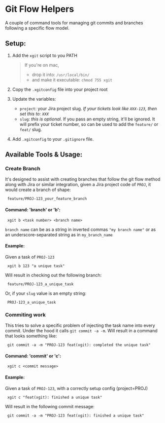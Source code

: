 # Git Flow Helpers
A couple of command tools for managing git commits and branches following a specific flow model.

## Setup:
1. Add the `xgit` script to you PATH 
   > If you're on mac, 
   > - drop it into: `/usr/local/bin/`
   > - and make it executable: `chmod 755 xgit`

1. Copy the `.xgitconfig` file into your project root
1. Update the variables:
    - `project`: your Jira project slug. _If your tickets look like `XXX-123`, then set this to: `XXX`_
    - `slug`: _this is optional_. If you pass an empty string, it'll be ignored. It will prefix your ticket number, so can be used to add the `feature/` or `feat/` slug.
1. Add `.xgitconfig` to your `.gitignore` file.

## Available Tools & Usage:

### Create Branch
It's designed to assist with creating branches that follow the git flow method along with Jira or similar integration, given a Jira project code of `PROJ`, it would create a branch of shape: 
```shell
 feature/PROJ-123_your_feature_branch
```
#### Command: 'branch' or 'b': 
```shell
 xgit b <task number> <branch name>
```
`branch name` can be as a string in inverted commas `"my branch name"` or as an underscore-separated string as in `my_branch_name`
#### Example: 
Given a task of `PROJ-123`
```shell
 xgit b 123 "a unique task"
```
Will result in checking out the following branch:
```shellgs
 feature/PROJ-123_a_unique_task
```
Or, if your `slug` value is an empty string:
```shell
 PROJ-123_a_unique_task
```

### Commiting work
This tries to solve a specific problem of injecting the task name into every commit. Under the hood it calls `git commit -a -m`. Will result in a command that looks something like: 
```shell
 git commit -a -m "PROJ-123 feat(xgit): completed the unique task"
```
#### Command: 'commit' or 'c': 
```shell
 xgit c <commit message>
```
#### Example: 
Given a task of `PROJ-123`, with a correctly setup config (project=PROJ)
```shell
 xgit c "feat(xgit): finished a unique task"
```
Will result in the following commit message:
```shell
 git commit -a -m "PROJ-123 feat(xgit): finished a unique task"
```

